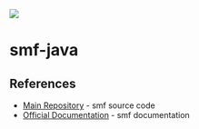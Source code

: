 [![](https://img.shields.io/badge/unicorn-approved-ff69b4.svg)](https://www.youtube.com/watch?v=9auOCbH5Ns4)

# smf-java


## References

* [Main Repository](https://github.com/senior7515/smf) - smf source code
* [Official Documentation](https://senior7515.github.io/smf/) - smf documentation
